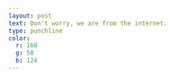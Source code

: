 ```yaml
---
layout: post
text: Don't worry, we are from the internet.
type: punchline
color:
  r: 168
  g: 58
  b: 124
---
```


